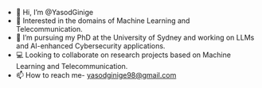 - 👋 Hi, I’m @YasodGinige
- 👀 Interested in the domains of Machine Learning and Telecommunication.
- 🌱 I’m pursuing my PhD at the University of Sydney and working on LLMs and AI-enhanced Cybersecurity applications.
- :computer: Looking to collaborate on research projects based on Machine Learning and Telecommunication.
- 📫 How to reach me- yasodginige98@gmail.com

<!---
YasodGinige/YasodGinige is a ✨ special ✨ repository because its `README.md` (this file) appears on your GitHub profile.
You can click the Preview link to take a look at your changes.
--->
